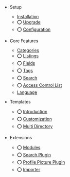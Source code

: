 - Setup
	- [Installation]({{version}}/installation)
	- ⭕️ [Upgrade]({{version}}/upgrade)
	- ⭕️ [Configuration]({{version}}/configuration)

- Core Features
	- ️[Categories]({{version}}/categories)
	- ⭕️ [Listings]({{version}}/listings)
	- ⭕️ [Fields]({{version}}/fields)
	- ⭕️ [Tags]({{version}}/tags)
	- ⭕️ [Search]({{version}}/search)
	- ⭕️ [Access Control List]({{version}}/acl)
	- [Language]({{version}}/language)

- Templates
	- ⭕️ [Introduction]({{version}}/template)
	- ⭕️ [Customization]({{version}}/template-customization)
	- ⭕️ [Multi Directory]({{version}}/multi-directory)

- Extensions

	- ⭕️ [Modules]({{version}}/modules)
	- ⭕️ [Search Plugin]({{version}}/plugin-search)
	- ⭕️ [Profile Picture Plugin]({{version}}/profile-picture)
	- ⭕️ [Importer]({{version}}/importer)
